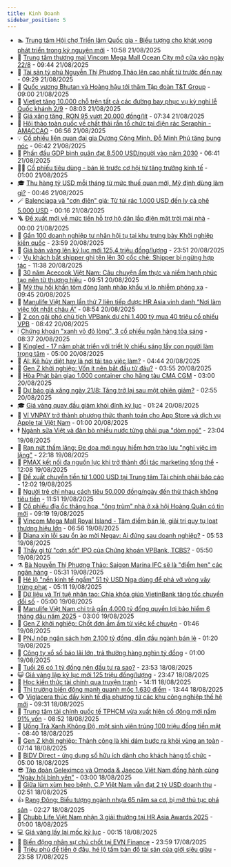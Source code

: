 ```yaml
---
title: Kinh Doanh
sidebar_position: 5
---
```


<!-- dantri-kinh-doanh:START -->
- 🏊 [Trung tâm Hội chợ Triển lãm Quốc gia - Biểu tượng cho khát vọng phát triển trong kỷ nguyên mới](https://dantri.com.vn/kinh-doanh/trung-tam-hoi-cho-trien-lam-quoc-gia-bieu-tuong-cho-khat-vong-phat-trien-trong-ky-nguyen-moi-20250821175015248.htm) - 10:58 21/08/2025
- 🦆 [Trung tâm thương mại Vincom Mega Mall Ocean City mở cửa vào ngày 22/8](https://dantri.com.vn/kinh-doanh/trung-tam-thuong-mai-vincom-mega-mall-ocean-city-mo-cua-vao-ngay-228-20250821161747277.htm) - 09:44 21/08/2025
- 🦄 [Tài sản tỷ phú Nguyễn Thị Phương Thảo lên cao nhất từ trước đến nay](https://dantri.com.vn/kinh-doanh/tai-san-ty-phu-nguyen-thi-phuong-thao-len-cao-nhat-tu-truoc-den-nay-20250821161609295.htm) - 09:29 21/08/2025
- 🌝 [Quốc vương Bhutan và Hoàng hậu tới thăm Tập đoàn T&amp;T Group](https://dantri.com.vn/kinh-doanh/quoc-vuong-bhutan-va-hoang-hau-toi-tham-tap-doan-tt-group-20250821085705844.htm) - 09:00 21/08/2025
- 💃 [Vietjet tăng 10.000 chỗ trên tất cả các đường bay phục vụ kỳ nghỉ lễ Quốc khánh 2/9](https://dantri.com.vn/kinh-doanh/vietjet-tang-10000-cho-tren-tat-ca-cac-duong-bay-phuc-vu-ky-nghi-le-quoc-khanh-29-20250821145748069.htm) - 08:03 21/08/2025
- 🦏 [Giá xăng tăng, RON 95 vượt 20.000 đồng/lít](https://dantri.com.vn/kinh-doanh/gia-xang-tang-ron-95-vuot-20000-donglit-20250821142932279.htm) - 07:34 21/08/2025
- 🦩 [Hội thảo toàn quốc về chất thải rắn tổ chức tại điện rác Seraphin - AMACCAO](https://dantri.com.vn/kinh-doanh/hoi-thao-toan-quoc-ve-chat-thai-ran-to-chuc-tai-dien-rac-seraphin-amaccao-20250821134250724.htm) - 06:56 21/08/2025
- 💡 [Cổ phiếu liên quan đại gia Dương Công Minh, Đỗ Minh Phú tăng bung nóc](https://dantri.com.vn/kinh-doanh/co-phieu-lien-quan-dai-gia-duong-cong-minh-do-minh-phu-tang-bung-noc-20250821120546259.htm) - 06:42 21/08/2025
- 🌊 [Phấn đấu GDP bình quân đạt 8.500 USD/người vào năm 2030](https://dantri.com.vn/kinh-doanh/phan-dau-gdp-binh-quan-dat-8500-usdnguoi-vao-nam-2030-20250821123109773.htm) - 06:41 21/08/2025
- 🧑‍💻 [Cổ phiếu tiêu dùng - bán lẻ trước cơ hội từ tăng trưởng kinh tế](https://dantri.com.vn/kinh-doanh/co-phieu-tieu-dung-ban-le-truoc-co-hoi-tu-tang-truong-kinh-te-20250820151429157.htm) - 01:00 21/08/2025
- 🎓 [Thu hàng tỷ USD mỗi tháng từ mức thuế quan mới, Mỹ định dùng làm gì?](https://dantri.com.vn/kinh-doanh/thu-hang-ty-usd-moi-thang-tu-muc-thue-quan-moi-my-dinh-dung-lam-gi-20250820183320273.htm) - 00:46 21/08/2025
- 🪄 [Balenciaga và &quot;cơn điên&quot; giá: Từ túi rác 1.000 USD đến ly cà phê 5.000 USD](https://dantri.com.vn/kinh-doanh/balenciaga-va-con-dien-gia-tu-tui-rac-1000-usd-den-ly-ca-phe-5000-usd-20250820165758666.htm) - 00:16 21/08/2025
- 🪜 [Đề xuất mới về mức tiền hỗ trợ hộ dân lắp điện mặt trời mái nhà](https://dantri.com.vn/kinh-doanh/de-xuat-moi-ve-muc-tien-ho-tro-ho-dan-lap-dien-mat-troi-mai-nha-20250820233531803.htm) - 00:00 21/08/2025
- 🦄 [Gần 100 doanh nghiệp tư nhân hội tụ tại khu trưng bày Khởi nghiệp kiến quốc](https://dantri.com.vn/kinh-doanh/gan-100-doanh-nghiep-tu-nhan-hoi-tu-tai-khu-trung-bay-khoi-nghiep-kien-quoc-20250821000606212.htm) - 23:59 20/08/2025
- 💯 [Giá bán vàng lên kỷ lục mới 125,4 triệu đồng/lượng](https://dantri.com.vn/kinh-doanh/gia-ban-vang-len-ky-luc-moi-1254-trieu-dongluong-20250821014325579.htm) - 23:51 20/08/2025
- 💡 [Vụ khách bắt shipper ghi tên lên 30 cốc chè: Shipper bị ngừng hợp tác](https://dantri.com.vn/kinh-doanh/vu-khach-bat-shipper-ghi-ten-len-30-coc-che-shipper-bi-ngung-hop-tac-20250820145606726.htm) - 11:38 20/08/2025
- 🧰 [30 năm Acecook Việt Nam: Câu chuyện ẩm thực và niềm hạnh phúc tạo nên từ thương hiệu](https://dantri.com.vn/kinh-doanh/30-nam-acecook-viet-nam-cau-chuyen-am-thuc-va-niem-hanh-phuc-tao-nen-tu-thuong-hieu-20250820155638450.htm) - 09:51 20/08/2025
- 🎊 [Mỹ thu hồi khẩn tôm đông lạnh nhập khẩu vì lo nhiễm phóng xạ](https://dantri.com.vn/kinh-doanh/my-thu-hoi-khan-tom-dong-lanh-nhap-khau-vi-lo-nhiem-phong-xa-20250820154924098.htm) - 09:45 20/08/2025
- 🔭 [Manulife Việt Nam lần thứ 7 liên tiếp được HR Asia vinh danh “Nơi làm việc tốt nhất châu Á”](https://dantri.com.vn/kinh-doanh/manulife-viet-nam-lan-thu-7-lien-tiep-duoc-hr-asia-vinh-danh-noi-lam-viec-tot-nhat-chau-a-20250820154707771.htm) - 08:54 20/08/2025
- 💼 [2 con gái phó chủ tịch VPBank dự chi 1.400 tỷ mua 40 triệu cổ phiếu VPB](https://dantri.com.vn/kinh-doanh/2-con-gai-pho-chu-tich-vpbank-du-chi-1400-ty-mua-40-trieu-co-phieu-vpb-20250820153218040.htm) - 08:42 20/08/2025
- 🕯 [Chứng khoán &quot;xanh vỏ đỏ lòng&quot;, 3 cổ phiếu ngân hàng tỏa sáng](https://dantri.com.vn/kinh-doanh/chung-khoan-xanh-vo-do-long-3-co-phieu-ngan-hang-toa-sang-20250820153202341.htm) - 08:37 20/08/2025
- 🫣 [Kingled - 17 năm phát triển với triết lý chiếu sáng lấy con người làm trọng tâm](https://dantri.com.vn/kinh-doanh/kingled-17-nam-phat-trien-voi-triet-ly-chieu-sang-lay-con-nguoi-lam-trong-tam-20250820110006802.htm) - 05:00 20/08/2025
- 🤠 [AI: Kẻ hủy diệt hay là nơi tái tạo việc làm?](https://dantri.com.vn/kinh-doanh/ai-ke-huy-diet-hay-la-noi-tai-tao-viec-lam-20250820113007216.htm) - 04:44 20/08/2025
- 🌈 [Gen Z khởi nghiệp: Vốn ít nên bắt đầu từ đâu?](https://dantri.com.vn/kinh-doanh/gen-z-khoi-nghiep-von-it-nen-bat-dau-tu-dau-20250804180659429.htm) - 03:55 20/08/2025
- 🦅 [Hòa Phát bàn giao 1.000 container cho hãng tàu CMA CGM](https://dantri.com.vn/kinh-doanh/hoa-phat-ban-giao-1000-container-cho-hang-tau-cma-cgm-20250820093110977.htm) - 03:00 20/08/2025
- 🌁 [Dự báo giá xăng ngày 21/8: Tăng trở lại sau một phiên giảm?](https://dantri.com.vn/kinh-doanh/du-bao-gia-xang-ngay-218-tang-tro-lai-sau-mot-phien-giam-20250820083012728.htm) - 02:55 20/08/2025
- 🎓 [Giá vàng quay đầu giảm khỏi đỉnh kỷ lục](https://dantri.com.vn/kinh-doanh/gia-vang-quay-dau-giam-khoi-dinh-ky-luc-20250820075422832.htm) - 01:24 20/08/2025
- 📝 [Ví VNPAY trở thành phương thức thanh toán cho App Store và dịch vụ Apple tại Việt Nam](https://dantri.com.vn/kinh-doanh/vi-vnpay-tro-thanh-phuong-thuc-thanh-toan-cho-app-store-va-dich-vu-apple-tai-viet-nam-20250819160944909.htm) - 01:00 20/08/2025
- 🕴 [Ngành sữa Việt và đàn bò nhiều nước từng phải qua &quot;dòm ngó&quot;](https://dantri.com.vn/kinh-doanh/nganh-sua-viet-va-dan-bo-nhieu-nuoc-tung-phai-qua-dom-ngo-20250815141642320.htm) - 23:04 19/08/2025
- 🧰 [Rạn nứt thầm lặng: Đe dọa mới nguy hiểm hơn trào lưu &quot;nghỉ việc im lặng&quot;](https://dantri.com.vn/kinh-doanh/ran-nut-tham-lang-de-doa-moi-nguy-hiem-hon-trao-luu-nghi-viec-im-lang-20250808143808359.htm) - 22:18 19/08/2025
- 🤖 [PMAX kết nối đa nguồn lực khi trở thành đối tác marketing tổng thể](https://dantri.com.vn/kinh-doanh/pmax-ket-noi-da-nguon-luc-khi-tro-thanh-doi-tac-marketing-tong-the-20250819182903051.htm) - 12:08 19/08/2025
- 🤠 [Đề xuất chuyển tiền từ 1.000 USD tại Trung tâm Tài chính phải báo cáo](https://dantri.com.vn/kinh-doanh/de-xuat-chuyen-tien-tu-1000-usd-tai-trung-tam-tai-chinh-phai-bao-cao-20250819185824114.htm) - 12:02 19/08/2025
- 🌮 [Người trẻ chỉ nhau cách tiêu 50.000 đồng/ngày đến thử thách không tiêu tiền](https://dantri.com.vn/kinh-doanh/nguoi-tre-chi-nhau-cach-tieu-50000-dongngay-den-thu-thach-khong-tieu-tien-20250819153307516.htm) - 11:51 19/08/2025
- 🦄 [Cổ phiếu địa ốc thăng hoa, &quot;ông trùm&quot; nhà ở xã hội Hoàng Quân có tin mới](https://dantri.com.vn/kinh-doanh/co-phieu-dia-oc-thang-hoa-ong-trum-nha-o-xa-hoi-hoang-quan-co-tin-moi-20250819160208339.htm) - 09:19 19/08/2025
- 👺 [Vincom Mega Mall Royal Island - Tâm điểm bán lẻ, giải trí quy tụ loạt thương hiệu lớn](https://dantri.com.vn/kinh-doanh/vincom-mega-mall-royal-island-tam-diem-ban-le-giai-tri-quy-tu-loat-thuong-hieu-lon-20250819124433286.htm) - 06:56 19/08/2025
- 🤗 [Diana xin lỗi sau ồn ào mời Negav: Ai đứng sau doanh nghiệp?](https://dantri.com.vn/kinh-doanh/diana-xin-loi-sau-on-ao-moi-negav-ai-dung-sau-doanh-nghiep-20250819124930432.htm) - 05:53 19/08/2025
- 💪 [Thấy gì từ &quot;cơn sốt&quot; IPO của Chứng khoán VPBank, TCBS?](https://dantri.com.vn/kinh-doanh/thay-gi-tu-con-sot-ipo-cua-chung-khoan-vpbank-tcbs-20250819123030316.htm) - 05:50 19/08/2025
- ⚗️ [Bà Nguyễn Thị Phương Thảo: Saigon Marina IFC sẽ là &quot;điểm hẹn&quot; các ngân hàng](https://dantri.com.vn/kinh-doanh/ba-nguyen-thi-phuong-thao-saigon-marina-ifc-se-la-diem-hen-cac-ngan-hang-20250819115602456.htm) - 05:31 19/08/2025
- 🧠 [Hé lộ &quot;nền kinh tế ngầm” 51 tỷ USD Nga dùng để phá vỡ vòng vây trừng phạt](https://dantri.com.vn/kinh-doanh/he-lo-nen-kinh-te-ngam-51-ty-usd-nga-dung-de-pha-vo-vong-vay-trung-phat-20250819081621432.htm) - 05:11 19/08/2025
- 🗽 [Dữ liệu và Trí tuệ nhân tạo: Chìa khóa giúp VietinBank tăng tốc chuyển đổi số](https://dantri.com.vn/kinh-doanh/du-lieu-va-tri-tue-nhan-tao-chia-khoa-giup-vietinbank-tang-toc-chuyen-doi-so-20250819111151402.htm) - 05:00 19/08/2025
- 🫣 [Manulife Việt Nam chi trả gần 4.000 tỷ đồng quyền lợi bảo hiểm 6 tháng đầu năm 2025](https://dantri.com.vn/kinh-doanh/manulife-viet-nam-chi-tra-gan-4000-ty-dong-quyen-loi-bao-hiem-6-thang-dau-nam-2025-20250818204859472.htm) - 03:00 19/08/2025
- 🫣 [Gen Z khởi nghiệp: Chốt đơn ầm ầm từ việc kể chuyện](https://dantri.com.vn/kinh-doanh/gen-z-khoi-nghiep-chot-don-am-am-tu-viec-ke-chuyen-20250804074316956.htm) - 01:46 19/08/2025
- 🫣 [PNJ nộp ngân sách hơn 2.100 tỷ đồng, dẫn đầu ngành bán lẻ](https://dantri.com.vn/kinh-doanh/pnj-nop-ngan-sach-hon-2100-ty-dong-dan-dau-nganh-ban-le-20250819080005190.htm) - 01:20 19/08/2025
- 💂 [Công ty xổ số báo lãi lớn, trả thưởng hàng nghìn tỷ đồng](https://dantri.com.vn/kinh-doanh/cong-ty-xo-so-bao-lai-lon-tra-thuong-hang-nghin-ty-dong-20250816010053242.htm) - 01:00 19/08/2025
- 💫 [Tuổi 26 có 1 tỷ đồng nên đầu tư ra sao?](https://dantri.com.vn/kinh-doanh/tuoi-26-co-1-ty-dong-nen-dau-tu-ra-sao-20250815000051793.htm) - 23:53 18/08/2025
- 😺 [Giá vàng lập kỷ lục mới 125 triệu đồng/lượng](https://dantri.com.vn/kinh-doanh/gia-vang-lap-ky-luc-moi-125-trieu-dongluong-20250819021231599.htm) - 23:47 18/08/2025
- 🦆 [Học kiến thức tài chính qua truyện tranh](https://dantri.com.vn/kinh-doanh/hoc-kien-thuc-tai-chinh-qua-truyen-tranh-20250818183204671.htm) - 14:11 18/08/2025
- 👀 [Thị trường biến động mạnh quanh mốc 1.630 điểm](https://dantri.com.vn/kinh-doanh/thi-truong-bien-dong-manh-quanh-moc-1630-diem-20250818162240565.htm) - 13:44 18/08/2025
- 🐵 [Viglacera thúc đẩy kinh tế địa phương từ các khu công nghiệp thế hệ mới](https://dantri.com.vn/kinh-doanh/viglacera-thuc-day-kinh-te-dia-phuong-tu-cac-khu-cong-nghiep-the-he-moi-20250818161050318.htm) - 09:31 18/08/2025
- 🤖 [Trung tâm tài chính quốc tế TPHCM vừa xuất hiện cổ đông mới nắm 91% vốn](https://dantri.com.vn/kinh-doanh/trung-tam-tai-chinh-quoc-te-tphcm-vua-xuat-hien-co-dong-moi-nam-91-von-20250818112340341.htm) - 08:52 18/08/2025
- 💂 [Uống Trà Xanh Không Độ, một sinh viên trúng 100 triệu đồng tiền mặt](https://dantri.com.vn/kinh-doanh/uong-tra-xanh-khong-do-mot-sinh-vien-trung-100-trieu-dong-tien-mat-20250818152042594.htm) - 08:40 18/08/2025
- 🦆 [Gen Z khởi nghiệp: Thành công là khi dám bước ra khỏi vùng an toàn](https://dantri.com.vn/kinh-doanh/gen-z-khoi-nghiep-thanh-cong-la-khi-dam-buoc-ra-khoi-vung-an-toan-20250730163251363.htm) - 07:14 18/08/2025
- 🦅 [BIDV Direct - ứng dụng số hữu ích dành cho khách hàng tổ chức](https://dantri.com.vn/kinh-doanh/bidv-direct-ung-dung-so-huu-ich-danh-cho-khach-hang-to-chuc-20250818113316693.htm) - 05:00 18/08/2025
- 😎 [Tập đoàn Geleximco và Omoda &amp; Jaecoo Việt Nam đồng hành cùng “Ngày hội bình yên”](https://dantri.com.vn/kinh-doanh/tap-doan-geleximco-va-omoda-jaecoo-viet-nam-dong-hanh-cung-ngay-hoi-binh-yen-20250817223309626.htm) - 03:00 18/08/2025
- 🐎 [Giữa lùm xùm heo bệnh, C.P Việt Nam vẫn đạt 2 tỷ USD doanh thu](https://dantri.com.vn/kinh-doanh/giua-lum-xum-heo-benh-cp-viet-nam-van-dat-2-ty-usd-doanh-thu-20250818084528737.htm) - 02:51 18/08/2025
- 👍 [Rạng Đông: Biểu tượng ngành nhựa 65 năm sa cơ, bị mở thủ tục phá sản](https://dantri.com.vn/kinh-doanh/rang-dong-bieu-tuong-nganh-nhua-65-nam-sa-co-bi-mo-thu-tuc-pha-san-20250817214952791.htm) - 02:27 18/08/2025
- 🦒 [Chubb Life Việt Nam nhận 3 giải thưởng tại HR Asia Awards 2025](https://dantri.com.vn/kinh-doanh/chubb-life-viet-nam-nhan-3-giai-thuong-tai-hr-asia-awards-2025-20250816185120209.htm) - 01:00 18/08/2025
- 💻 [Giá vàng lấy lại mốc kỷ lục](https://dantri.com.vn/kinh-doanh/gia-vang-lay-lai-moc-ky-luc-20250818050446357.htm) - 00:15 18/08/2025
- 👺 [Biến động nhân sự chủ chốt tại EVN Finance](https://dantri.com.vn/kinh-doanh/bien-dong-nhan-su-chu-chot-tai-evn-finance-20250818021713122.htm) - 23:59 17/08/2025
- 🧐 [Triệu phú để tiền ở đâu, hé lộ tấm bản đồ tài sản của giới siêu giàu](https://dantri.com.vn/kinh-doanh/trieu-phu-de-tien-o-dau-he-lo-tam-ban-do-tai-san-cua-gioi-sieu-giau-20250814090123760.htm) - 23:58 17/08/2025<!-- dantri-kinh-doanh:END -->

